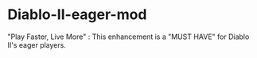 Diablo-II-eager-mod
===================

"Play Faster, Live More" : This enhancement is a "MUST HAVE" for Diablo II's eager players.